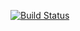 [![Build Status](https://travis-ci.org/dvla/vehicles-services-common.svg?branch=master)](https://travis-ci.org/dvla/vehicles-services-common)